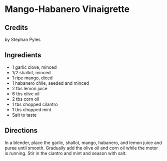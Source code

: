 # Mango-Habanero Vinaigrette 

<!-- BEGIN content -->

## Credits

by Stephan Pyles

## Ingredients

- 1 garlic clove, minced
- 1/2 shallot, minced
- 1 ripe mango, diced
- 1 habanero chile, seeded and minced
- 2 tbs lemon juice
- 6 tbs olive oil
- 2 tbs corn oil
- 1 tbs chopped cilantro
- 1 tbs chopped mint
- Salt to taste

## Directions

In a blender, place the garlic, shallot, mango, habanero, and lemon juice and puree until smooth. Gradually add the olive oil and corn oil while the motor is running. Stir in the ciantro and mint and season with salt.

<!-- Saved in parser cache with key mudabon_recipe:pcache:idhash:1289-0!1!0!0!!en!2 and timestamp 20071117175416 --><!-- END content -->

